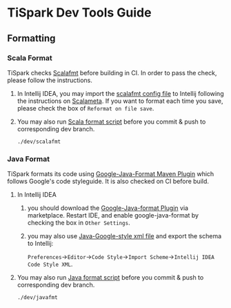 # TiSpark Dev Tools Guide

## Formatting

### Scala Format

TiSpark checks [Scalafmt](https://github.com/scalameta/scalafmt/) before building in CI. In order to pass the check, please follow the instructions.

1. In Intellij IDEA, you may import the [scalafmt config file](./.scalafmt.conf) to Intellij following the instructions on [Scalameta](https://scalameta.org/scalafmt/docs/installation.html#intellij). If you want to format each time you save, please check the box of `Reformat on file save`.

2. You may also run [Scala format script](./scalafmt) before you commit & push to corresponding dev branch.

    ```shell script
   ./dev/scalafmt
    ```

### Java Format

TiSpark formats its code using [Google-Java-Format Maven Plugin](https://github.com/coveooss/fmt-maven-plugin) which follows Google's code styleguide. It is also checked on CI before build.

1. In Intellij IDEA

    1. you should download the [Google-Java-format Plugin](https://plugins.jetbrains.com/plugin/8527-google-java-format) via marketplace. Restart IDE, and enable google-java-format by checking the box in `Other Settings`.

    2. you may also use [Java-Google-style xml file](./intellij-java-google-style.xml) and export the schema to Intellij:

        `Preferences`->`Editor`->`Code Style`->`Import Scheme`->`Intellij IDEA Code Style XML`.

2. You may also run [Java format script](./javafmt) before you commit & push to corresponding dev branch.

    ```shell script
   ./dev/javafmt
    ```
